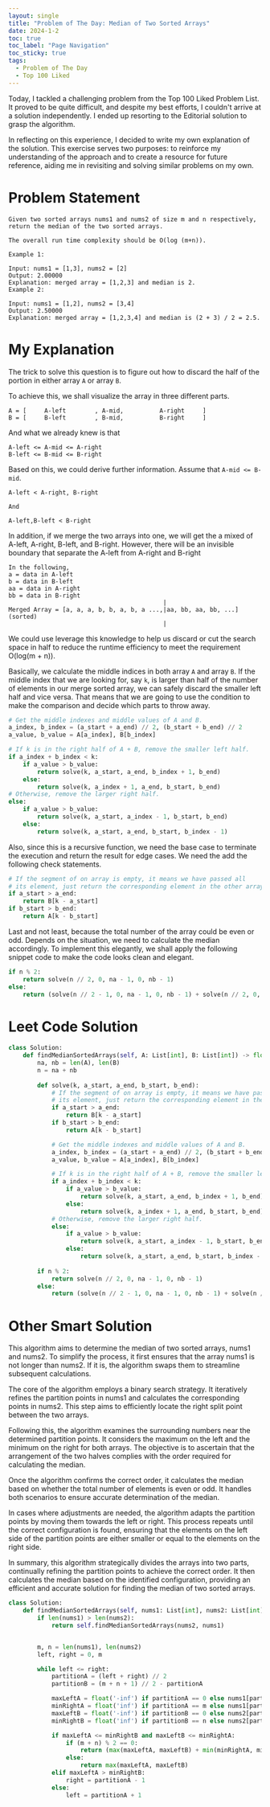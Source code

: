 ```yaml
---
layout: single
title: "Problem of The Day: Median of Two Sorted Arrays"
date: 2024-1-2
toc: true
toc_label: "Page Navigation"
toc_sticky: true
tags:
  - Problem of The Day
  - Top 100 Liked
---
```

Today, I tackled a challenging problem from the Top 100 Liked Problem List. It proved to be quite difficult, and despite my best efforts, I couldn't arrive at a solution independently. I ended up resorting to the Editorial solution to grasp the algorithm.

In reflecting on this experience, I decided to write my own explanation of the solution. This exercise serves two purposes: to reinforce my understanding of the approach and to create a resource for future reference, aiding me in revisiting and solving similar problems on my own.

# Problem Statement

```
Given two sorted arrays nums1 and nums2 of size m and n respectively, return the median of the two sorted arrays.

The overall run time complexity should be O(log (m+n)).

Example 1:

Input: nums1 = [1,3], nums2 = [2]
Output: 2.00000
Explanation: merged array = [1,2,3] and median is 2.
Example 2:

Input: nums1 = [1,2], nums2 = [3,4]
Output: 2.50000
Explanation: merged array = [1,2,3,4] and median is (2 + 3) / 2 = 2.5.
```


# My Explanation
The trick to solve this question is to figure out how to discard the half of the portion in either array `A` or array `B`. 

To achieve this, we shall visualize the array in three different parts.
```
A = [     A-left        , A-mid,          A-right     ]
B = [     B-left        , B-mid,          B-right     ]
```

And what we already knew is that
```
A-left <= A-mid <= A-right
B-left <= B-mid <= B-right
```

Based on this, we could derive further information. Assume that `A-mid <= B-mid`.
```
A-left < A-right, B-right

And

A-left,B-left < B-right
``` 

In addition, if we merge the two arrays into one, we will get the a mixed of A-left, A-right, B-left, and B-right. However, there will be an invisible boundary that separate the A-left from A-right and B-right
```
In the following, 
a = data in A-left
b = data in B-left
aa = data in A-right
bb = data in B-right 
                                           |
Merged Array = [a, a, a, b, b, a, b, a ...,|aa, bb, aa, bb, ...] (sorted)
                                           |
```
We could use leverage this knowledge to help us discard or cut the search space in half to reduce the runtime efficiency to meet the requirement O(log(m + n)).

Basically, we calculate the middle indices in both array `A` and array `B`. If the middle index that we are looking for, say `k`, is larger than half of the number of elements in our merge sorted array, we can safely discard the smaller left half and vice versa. That means that we are going to use the condition to make the comparison and decide which parts to throw away.

```python
# Get the middle indexes and middle values of A and B.
a_index, b_index = (a_start + a_end) // 2, (b_start + b_end) // 2
a_value, b_value = A[a_index], B[b_index]

# If k is in the right half of A + B, remove the smaller left half.
if a_index + b_index < k:
    if a_value > b_value:
        return solve(k, a_start, a_end, b_index + 1, b_end)
    else:
        return solve(k, a_index + 1, a_end, b_start, b_end)
# Otherwise, remove the larger right half. 
else:
    if a_value > b_value:
        return solve(k, a_start, a_index - 1, b_start, b_end)
    else:
        return solve(k, a_start, a_end, b_start, b_index - 1)
```

Also, since this is a recursive function, we need the base case to terminate the execution and return the result for edge cases. We need the add the following check statements.

```python
# If the segment of on array is empty, it means we have passed all
# its element, just return the corresponding element in the other array.
if a_start > a_end: 
    return B[k - a_start]
if b_start > b_end: 
    return A[k - b_start]
```

Last and not least, because the total number of the array could be even or odd. Depends on the situation, we need to calculate the median accordingly. To implement this elegantly, we shall apply the following snippet code to make the code looks clean and elegant.

```python
if n % 2:
    return solve(n // 2, 0, na - 1, 0, nb - 1)
else:
    return (solve(n // 2 - 1, 0, na - 1, 0, nb - 1) + solve(n // 2, 0, na - 1, 0, nb - 1)) / 2
```

# Leet Code Solution

```python
class Solution:
    def findMedianSortedArrays(self, A: List[int], B: List[int]) -> float:
        na, nb = len(A), len(B)
        n = na + nb
        
        def solve(k, a_start, a_end, b_start, b_end):
            # If the segment of on array is empty, it means we have passed all
            # its element, just return the corresponding element in the other array.
            if a_start > a_end: 
                return B[k - a_start]
            if b_start > b_end: 
                return A[k - b_start]

            # Get the middle indexes and middle values of A and B.
            a_index, b_index = (a_start + a_end) // 2, (b_start + b_end) // 2
            a_value, b_value = A[a_index], B[b_index]

            # If k is in the right half of A + B, remove the smaller left half.
            if a_index + b_index < k:
                if a_value > b_value:
                    return solve(k, a_start, a_end, b_index + 1, b_end)
                else:
                    return solve(k, a_index + 1, a_end, b_start, b_end)
            # Otherwise, remove the larger right half. 
            else:
                if a_value > b_value:
                    return solve(k, a_start, a_index - 1, b_start, b_end)
                else:
                    return solve(k, a_start, a_end, b_start, b_index - 1)
        
        if n % 2:
            return solve(n // 2, 0, na - 1, 0, nb - 1)
        else:
            return (solve(n // 2 - 1, 0, na - 1, 0, nb - 1) + solve(n // 2, 0, na - 1, 0, nb - 1)) / 2
```

# Other Smart Solution
This algorithm aims to determine the median of two sorted arrays, nums1 and nums2. To simplify the process, it first ensures that the array nums1 is not longer than nums2. If it is, the algorithm swaps them to streamline subsequent calculations.

The core of the algorithm employs a binary search strategy. It iteratively refines the partition points in nums1 and calculates the corresponding points in nums2. This step aims to efficiently locate the right split point between the two arrays.

Following this, the algorithm examines the surrounding numbers near the determined partition points. It considers the maximum on the left and the minimum on the right for both arrays. The objective is to ascertain that the arrangement of the two halves complies with the order required for calculating the median.

Once the algorithm confirms the correct order, it calculates the median based on whether the total number of elements is even or odd. It handles both scenarios to ensure accurate determination of the median.

In cases where adjustments are needed, the algorithm adapts the partition points by moving them towards the left or right. This process repeats until the correct configuration is found, ensuring that the elements on the left side of the partition points are either smaller or equal to the elements on the right side.

In summary, this algorithm strategically divides the arrays into two parts, continually refining the partition points to achieve the correct order. It then calculates the median based on the identified configuration, providing an efficient and accurate solution for finding the median of two sorted arrays.


```python
class Solution:
    def findMedianSortedArrays(self, nums1: List[int], nums2: List[int]) -> float:
        if len(nums1) > len(nums2):
            return self.findMedianSortedArrays(nums2, nums1)


        m, n = len(nums1), len(nums2)
        left, right = 0, m

        while left <= right:
            partitionA = (left + right) // 2
            partitionB = (m + n + 1) // 2 - partitionA

            maxLeftA = float('-inf') if partitionA == 0 else nums1[partitionA - 1]
            minRightA = float('inf') if partitionA == m else nums1[partitionA]
            maxLeftB = float('-inf') if partitionB == 0 else nums2[partitionB - 1]
            minRightB = float('inf') if partitionB == n else nums2[partitionB]

            if maxLeftA <= minRightB and maxLeftB <= minRightA:
                if (m + n) % 2 == 0:
                    return (max(maxLeftA, maxLeftB) + min(minRightA, minRightB)) / 2
                else:
                    return max(maxLeftA, maxLeftB)
            elif maxLeftA > minRightB:
                right = partitionA - 1
            else:
                left = partitionA + 1
```